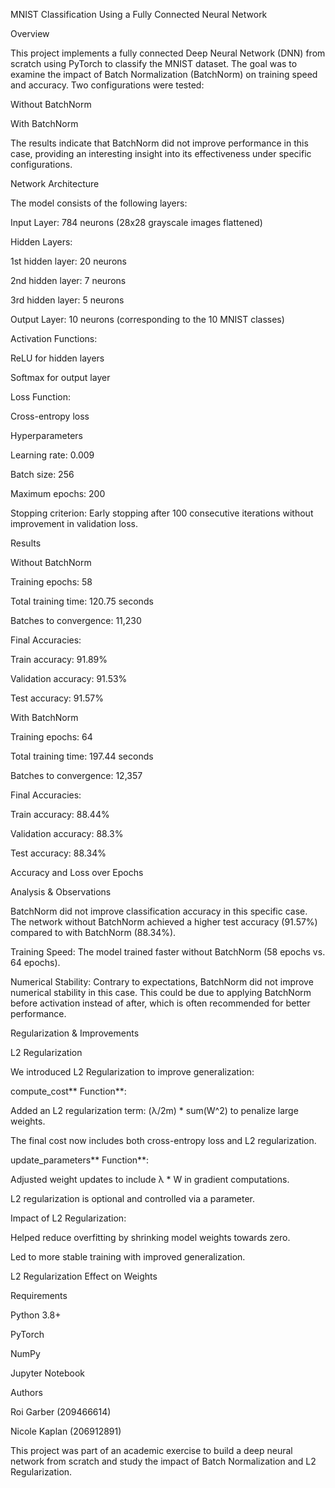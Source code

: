 MNIST Classification Using a Fully Connected Neural Network

Overview

This project implements a fully connected Deep Neural Network (DNN) from scratch using PyTorch to classify the MNIST dataset. The goal was to examine the impact of Batch Normalization (BatchNorm) on training speed and accuracy. Two configurations were tested:

Without BatchNorm

With BatchNorm

The results indicate that BatchNorm did not improve performance in this case, providing an interesting insight into its effectiveness under specific configurations.

Network Architecture

The model consists of the following layers:

Input Layer: 784 neurons (28x28 grayscale images flattened)

Hidden Layers:

1st hidden layer: 20 neurons

2nd hidden layer: 7 neurons

3rd hidden layer: 5 neurons

Output Layer: 10 neurons (corresponding to the 10 MNIST classes)

Activation Functions:

ReLU for hidden layers

Softmax for output layer

Loss Function:

Cross-entropy loss

Hyperparameters

Learning rate: 0.009

Batch size: 256

Maximum epochs: 200

Stopping criterion: Early stopping after 100 consecutive iterations without improvement in validation loss.

Results

Without BatchNorm

Training epochs: 58

Total training time: 120.75 seconds

Batches to convergence: 11,230

Final Accuracies:

Train accuracy: 91.89%

Validation accuracy: 91.53%

Test accuracy: 91.57%

With BatchNorm

Training epochs: 64

Total training time: 197.44 seconds

Batches to convergence: 12,357

Final Accuracies:

Train accuracy: 88.44%

Validation accuracy: 88.3%

Test accuracy: 88.34%

Accuracy and Loss over Epochs



Analysis & Observations

BatchNorm did not improve classification accuracy in this specific case. The network without BatchNorm achieved a higher test accuracy (91.57%) compared to with BatchNorm (88.34%).

Training Speed: The model trained faster without BatchNorm (58 epochs vs. 64 epochs).

Numerical Stability: Contrary to expectations, BatchNorm did not improve numerical stability in this case. This could be due to applying BatchNorm before activation instead of after, which is often recommended for better performance.

Regularization & Improvements

L2 Regularization

We introduced L2 Regularization to improve generalization:

compute_cost** Function**:

Added an L2 regularization term: (λ/2m) * sum(W^2) to penalize large weights.

The final cost now includes both cross-entropy loss and L2 regularization.

update_parameters** Function**:

Adjusted weight updates to include λ * W in gradient computations.

L2 regularization is optional and controlled via a parameter.

Impact of L2 Regularization:

Helped reduce overfitting by shrinking model weights towards zero.

Led to more stable training with improved generalization.

L2 Regularization Effect on Weights



Requirements

Python 3.8+

PyTorch

NumPy

Jupyter Notebook

Authors

Roi Garber (209466614)

Nicole Kaplan (206912891)

This project was part of an academic exercise to build a deep neural network from scratch and study the impact of Batch Normalization and L2 Regularization.

